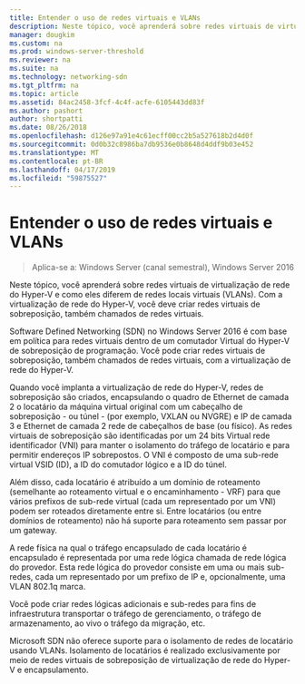 ```yaml
---
title: Entender o uso de redes virtuais e VLANs
description: Neste tópico, você aprenderá sobre redes virtuais de virtualização de rede do Hyper-V e como eles diferem de redes locais virtuais (VLANs). Com a virtualização de rede do Hyper-V, você deve criar redes virtuais de sobreposição, também chamados de redes virtuais.
manager: dougkim
ms.custom: na
ms.prod: windows-server-threshold
ms.reviewer: na
ms.suite: na
ms.technology: networking-sdn
ms.tgt_pltfrm: na
ms.topic: article
ms.assetid: 84ac2458-3fcf-4c4f-acfe-6105443dd83f
ms.author: pashort
author: shortpatti
ms.date: 08/26/2018
ms.openlocfilehash: d126e97a91e4c61ecff00cc2b5a527618b2d4d0f
ms.sourcegitcommit: 0d0b32c8986ba7db9536e0b8648d4ddf9b03e452
ms.translationtype: MT
ms.contentlocale: pt-BR
ms.lasthandoff: 04/17/2019
ms.locfileid: "59875527"
---
```

# <a name="understand-the-usage-of-virtual-networks-and-vlans"></a>Entender o uso de redes virtuais e VLANs

>Aplica-se a: Windows Server (canal semestral), Windows Server 2016

Neste tópico, você aprenderá sobre redes virtuais de virtualização de rede do Hyper-V e como eles diferem de redes locais virtuais (VLANs). Com a virtualização de rede do Hyper-V, você deve criar redes virtuais de sobreposição, também chamados de redes virtuais.



  
Software Defined Networking (SDN) no Windows Server 2016 é com base em política para redes virtuais dentro de um comutador Virtual do Hyper-V de sobreposição de programação. Você pode criar redes virtuais de sobreposição, também chamados de redes virtuais, com a virtualização de rede do Hyper-V. 
  
Quando você implanta a virtualização de rede do Hyper-V, redes de sobreposição são criados, encapsulando o quadro de Ethernet de camada 2 o locatário da máquina virtual original com um cabeçalho de sobreposição - ou túnel - (por exemplo, VXLAN ou NVGRE) e IP de camada 3 e Ethernet de camada 2 rede de cabeçalhos de base (ou físico). As redes virtuais de sobreposição são identificadas por um 24 bits Virtual rede identificador (VNI) para manter o isolamento do tráfego de locatário e para permitir endereços IP sobrepostos. O VNI é composto de uma sub-rede virtual VSID (ID), a ID do comutador lógico e a ID do túnel.  
  
Além disso, cada locatário é atribuído a um domínio de roteamento (semelhante ao roteamento virtual e o encaminhamento - VRF) para que vários prefixos de sub-rede virtual (cada um representado por um VNI) podem ser roteados diretamente entre si. Entre locatários (ou entre domínios de roteamento) não há suporte para roteamento sem passar por um gateway.   
  
A rede física na qual o tráfego encapsulado de cada locatário é encapsulado é representada por uma rede lógica chamada de rede lógica do provedor. Esta rede lógica do provedor consiste em uma ou mais sub-redes, cada um representado por um prefixo de IP e, opcionalmente, uma VLAN 802.1q marca.  
  
Você pode criar redes lógicas adicionais e sub-redes para fins de infraestrutura transportar o tráfego de gerenciamento, o tráfego de armazenamento, ao vivo o tráfego da migração, etc.  
  
Microsoft SDN não oferece suporte para o isolamento de redes de locatário usando VLANs. Isolamento de locatários é realizado exclusivamente por meio de redes virtuais de sobreposição de virtualização de rede do Hyper-V e encapsulamento. 


